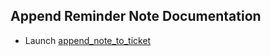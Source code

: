 ## Append Reminder Note Documentation

* Launch [append_note_to_ticket](../repositories/bruin_repository/append_note_to_ticket.md)